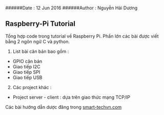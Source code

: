######Date : 12 Jun 2016
######Author : Nguyễn Hải Dương
## Raspberry-Pi Tutorial

Tổng hợp code trong tutorial về Raspberry Pi. Phần lớn các bài được viết bằng 2 ngôn ngữ C và python.

1.  List bài căn bản bao gồm :
  - GPIO căn bản
  - Giao tiếp I2C
  - Giao tiếp SPI
  - Giao tiếp USB

2.   Các project khác :
  - Project server - client : dựa trên giao thức mạng TCP/IP

Các bài hướng dẫn dược đăng trong [smart-techvn.com](http://smart-techvn.com/bai-viet-ki-thuat/raspberry-pi)
